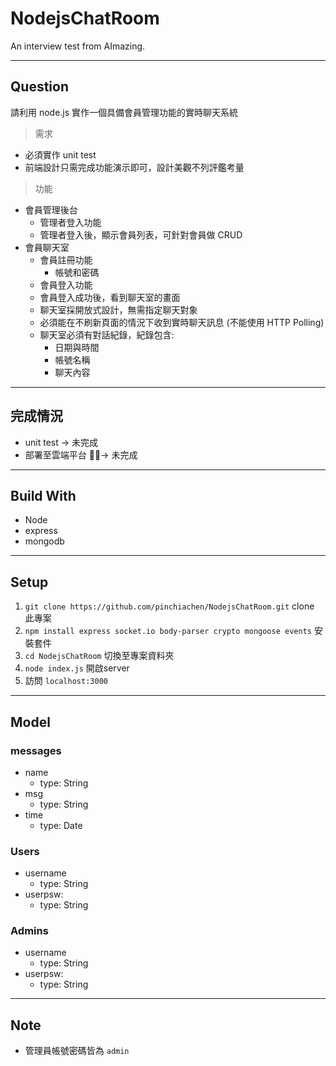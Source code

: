 # NodejsChatRoom

An interview test from AImazing.

---

## Question

請利用 node.js 實作一個具備會員管理功能的實時聊天系統
> 需求
- 必須實作 unit test
- 前端設計只需完成功能演示即可，設計美觀不列評鑑考量

> 功能
- 會員管理後台
  - 管理者登入功能
  - 管理者登入後，顯示會員列表，可針對會員做 CRUD
- 會員聊天室
  - 會員註冊功能
    - 帳號和密碼
  - 會員登入功能
  - 會員登入成功後，看到聊天室的畫面
  - 聊天室採開放式設計，無需指定聊天對象
  - 必須能在不刷新頁面的情況下收到實時聊天訊息 (不能使用 HTTP Polling)
  - 聊天室必須有對話紀錄，紀錄包含:
    - 日期與時間
    - 帳號名稱
    - 聊天內容

---

## 完成情況

- unit test -> 未完成
- 部署至雲端平台 -> 未完成 

---

## Build With

- Node
- express
- mongodb

--- 

## Setup

1. `git clone https://github.com/pinchiachen/NodejsChatRoom.git` 
   clone 此專案
2. `npm install express socket.io body-parser crypto mongoose events`
   安裝套件
3. `cd NodejsChatRoom`
   切換至專案資料夾
4. `node index.js`
   開啟server
5. 訪問 `localhost:3000`

---

## Model

### messages
- name
  - type: String
- msg
  - type: String
- time
  - type: Date

### Users
- username
  - type: String
- userpsw:
  - type: String

### Admins
- username
  - type: String
- userpsw:
  - type: String

---

## Note

- 管理員帳號密碼皆為 `admin`


